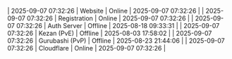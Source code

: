 | 2025-09-07 07:32:26 | Website | Online | 2025-09-07 07:32:26 |
| 2025-09-07 07:32:26 | Registration | Online | 2025-09-07 07:32:26 |
| 2025-09-07 07:32:26 | Auth Server | Offline | 2025-08-18 09:33:31 |
| 2025-09-07 07:32:26 | Kezan (PvE) | Offline | 2025-08-03 17:58:02 |
| 2025-09-07 07:32:26 | Gurubashi (PvP) | Offline | 2025-08-23 21:44:06 |
| 2025-09-07 07:32:26 | Cloudflare | Online | 2025-09-07 07:32:26 |
